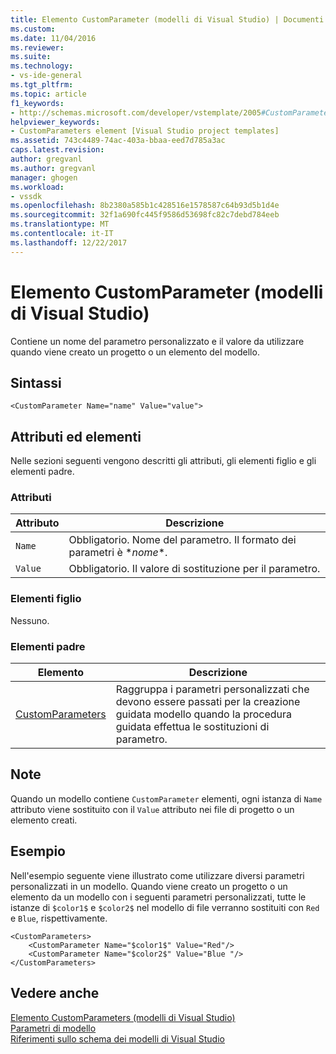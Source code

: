```yaml
---
title: Elemento CustomParameter (modelli di Visual Studio) | Documenti Microsoft
ms.custom: 
ms.date: 11/04/2016
ms.reviewer: 
ms.suite: 
ms.technology:
- vs-ide-general
ms.tgt_pltfrm: 
ms.topic: article
f1_keywords:
- http://schemas.microsoft.com/developer/vstemplate/2005#CustomParameter
helpviewer_keywords:
- CustomParameters element [Visual Studio project templates]
ms.assetid: 743c4489-74ac-403a-bbaa-eed7d785a3ac
caps.latest.revision: 
author: gregvanl
ms.author: gregvanl
manager: ghogen
ms.workload:
- vssdk
ms.openlocfilehash: 8b2380a585b1c428516e1578587c64b93d5b1d4e
ms.sourcegitcommit: 32f1a690fc445f9586d53698fc82c7debd784eeb
ms.translationtype: MT
ms.contentlocale: it-IT
ms.lasthandoff: 12/22/2017
---
```

# <a name="customparameter-element-visual-studio-templates"></a>Elemento CustomParameter (modelli di Visual Studio)
Contiene un nome del parametro personalizzato e il valore da utilizzare quando viene creato un progetto o un elemento del modello.  
  
## <a name="syntax"></a>Sintassi  
  
```  
<CustomParameter Name="name" Value="value">  
```  
  
## <a name="attributes-and-elements"></a>Attributi ed elementi  
 Nelle sezioni seguenti vengono descritti gli attributi, gli elementi figlio e gli elementi padre.  
  
### <a name="attributes"></a>Attributi  
  
|Attributo|Descrizione|  
|---------------|-----------------|  
|`Name`|Obbligatorio. Nome del parametro. Il formato dei parametri è $*nome*$.|  
|`Value`|Obbligatorio. Il valore di sostituzione per il parametro.|  
  
### <a name="child-elements"></a>Elementi figlio  
 Nessuno.  
  
### <a name="parent-elements"></a>Elementi padre  
  
|Elemento|Descrizione|  
|-------------|-----------------|  
|[CustomParameters](../extensibility/customparameters-element-visual-studio-templates.md)|Raggruppa i parametri personalizzati che devono essere passati per la creazione guidata modello quando la procedura guidata effettua le sostituzioni di parametro.|  
  
## <a name="remarks"></a>Note  
 Quando un modello contiene `CustomParameter` elementi, ogni istanza di `Name` attributo viene sostituito con il `Value` attributo nei file di progetto o un elemento creati.  
  
## <a name="example"></a>Esempio  
 Nell'esempio seguente viene illustrato come utilizzare diversi parametri personalizzati in un modello. Quando viene creato un progetto o un elemento da un modello con i seguenti parametri personalizzati, tutte le istanze di `$color1$` e `$color2$` nel modello di file verranno sostituiti con `Red` e `Blue`, rispettivamente.  
  
```  
<CustomParameters>  
    <CustomParameter Name="$color1$" Value="Red"/>  
    <CustomParameter Name="$color2$" Value="Blue "/>  
</CustomParameters>  
```  
  
## <a name="see-also"></a>Vedere anche  
 [Elemento CustomParameters (modelli di Visual Studio)](../extensibility/customparameters-element-visual-studio-templates.md)   
 [Parametri di modello](../ide/template-parameters.md)   
 [Riferimenti sullo schema dei modelli di Visual Studio](../extensibility/visual-studio-template-schema-reference.md)